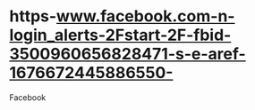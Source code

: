 # https-www.facebook.com-n-login_alerts-2Fstart-2F-fbid-3500960656828471-s-e-aref-1676672445886550-
Facebook
